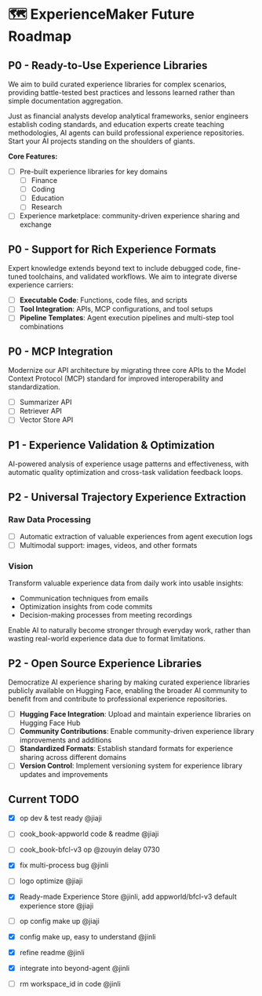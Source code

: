# 🗺️ ExperienceMaker Future Roadmap

## P0 - Ready-to-Use Experience Libraries

We aim to build curated experience libraries for complex scenarios, providing battle-tested best practices and lessons learned rather than simple documentation aggregation.

Just as financial analysts develop analytical frameworks, senior engineers establish coding standards, and education experts create teaching methodologies, AI agents can build professional experience repositories. Start your AI projects standing on the shoulders of giants.

**Core Features:**

- [ ] Pre-built experience libraries for key domains
    - [ ] Finance
    - [ ] Coding
    - [ ] Education
    - [ ] Research
- [ ] Experience marketplace: community-driven experience sharing and exchange

## P0 - Support for Rich Experience Formats

Expert knowledge extends beyond text to include debugged code, fine-tuned toolchains, and validated workflows. We aim to integrate diverse experience carriers:

- [ ] **Executable Code**: Functions, code files, and scripts
- [ ] **Tool Integration**: APIs, MCP configurations, and tool setups
- [ ] **Pipeline Templates**: Agent execution pipelines and multi-step tool combinations

## P0 - MCP Integration

Modernize our API architecture by migrating three core APIs to the Model Context Protocol (MCP) standard for improved interoperability and standardization.

- [ ] Summarizer API
- [ ] Retriever API
- [ ] Vector Store API

## P1 - Experience Validation & Optimization

AI-powered analysis of experience usage patterns and effectiveness, with automatic quality optimization and cross-task validation feedback loops.

## P2 - Universal Trajectory Experience Extraction

### Raw Data Processing
- [ ] Automatic extraction of valuable experiences from agent execution logs
- [ ] Multimodal support: images, videos, and other formats

### Vision
Transform valuable experience data from daily work into usable insights:
- Communication techniques from emails
- Optimization insights from code commits
- Decision-making processes from meeting recordings

Enable AI to naturally become stronger through everyday work, rather than wasting real-world experience data due to format limitations.

## P2 - Open Source Experience Libraries

Democratize AI experience sharing by making curated experience libraries publicly available on Hugging Face, enabling the broader AI community to benefit from and contribute to professional experience repositories.

- [ ] **Hugging Face Integration**: Upload and maintain experience libraries on Hugging Face Hub
- [ ] **Community Contributions**: Enable community-driven experience library improvements and additions
- [ ] **Standardized Formats**: Establish standard formats for experience sharing across different domains
- [ ] **Version Control**: Implement versioning system for experience library updates and improvements

## Current TODO

- [x] op dev & test ready @jiaji
- [ ] cook_book-appworld code & readme @jiaji
- [ ] cook_book-bfcl-v3 op @zouyin delay 0730
- [x] fix multi-process bug @jinli
- [ ] logo optimize @jiaji
- [x] Ready-made Experience Store @jinli, add appworld/bfcl-v3 default experience store @jiaji
- [ ] op config make up @jiaji
- [x] config make up, easy to understand @jinli
- [x] refine readme @jinli

- [x] integrate into beyond-agent @jinli
- [ ] rm workspace_id in code @jinli
